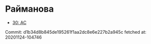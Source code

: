 # Райманова
- [30: AC](30.md)

Commit: d1b34d8b845de195261f1aa2dc8e6e227b2a945c
 fetched at: 20201124-104746
